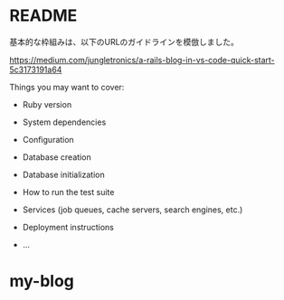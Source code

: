 # README

基本的な枠組みは、以下のURLのガイドラインを模倣しました。

https://medium.com/jungletronics/a-rails-blog-in-vs-code-quick-start-5c3173191a64


Things you may want to cover:

* Ruby version

* System dependencies

* Configuration

* Database creation

* Database initialization

* How to run the test suite

* Services (job queues, cache servers, search engines, etc.)

* Deployment instructions

* ...
# my-blog
